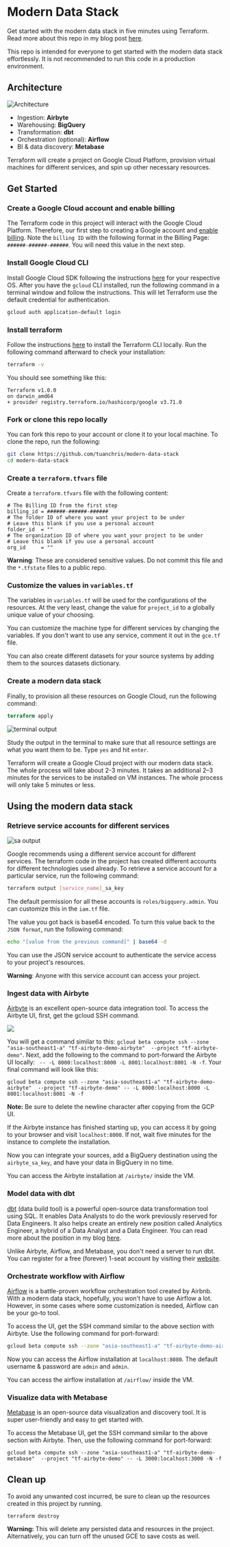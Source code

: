 # Modern Data Stack

Get started with the modern data stack in five minutes using Terraform. Read more about this repo in my blog post [here](https://towardsdatascience.com/bootstrap-a-modern-data-stack-in-5-minutes-with-terraform-32342ee10e79).

This repo is intended for everyone to get started with the modern data stack effortlessly. It is not recommended to run this code in a production environment. 
## Architecture

![Architecture](images/2021-06-13-22-26-22.png)

- Ingestion: **Airbyte**
- Warehousing: **BigQuery**
- Transformation: **dbt**
- Orchestration (optional): **Airflow**
- BI & data discovery: **Metabase**

Terraform will create a project on Google Cloud Platform, provision virtual machines for different services, and spin up other necessary resources. 

## Get Started

### Create a Google Cloud account and enable billing

The Terraform code in this project will interact with the Google Cloud Platform. Therefore, our first step to creating a Google account and [enable billing](https://cloud.google.com/billing/docs/how-to/modify-project). Note the `billing ID` with the following format in the Billing Page: `######-######-######`. You will need this value in the next step. 

### Install Google Cloud CLI 

Install Google Cloud SDK following the instructions [here](https://cloud.google.com/sdk/docs/quickstart) for your respective OS. After you have the `gcloud` CLI installed, run the following command in a terminal window and follow the instructions. This will let Terraform use the default credential for authentication.

```bash
gcloud auth application-default login
```

### Install terraform

Follow the instructions [here](https://learn.hashicorp.com/tutorials/terraform/install-cli) to install the Terraform CLI locally. Run the following command afterward to check your installation: 

```bash 
terraform -v
```

You should see something like this:

```
Terraform v1.0.0
on darwin_amd64
+ provider registry.terraform.io/hashicorp/google v3.71.0
```

### Fork or clone this repo locally 

You can fork this repo to your account or clone it to your local machine. To clone the repo, run the following: 

```bash
git clone https://github.com/tuanchris/modern-data-stack
cd modern-data-stack
```

### Create a `terraform.tfvars` file

Create a `terraform.tfvars` file with the following content:

```
# The Billing ID from the first step
billing_id = ######-######-######
# The folder ID of where you want your project to be under
# Leave this blank if you use a personal account
folder_id  = ""
# The organization ID of where you want your project to be under
# Leave this blank if you use a personal account
org_id     = ""
```

**Warning**: These are considered sensitive values. Do not commit this file and the `*.tfstate` files to a public repo. 

### Customize the values in `variables.tf`

The variables in `variables.tf` will be used for the configurations of the resources. At the very least, change the value for `project_id` to a globally unique value of your choosing. 

You can customize the machine type for different services by changing the variables. If you don't want to use any service, comment it out in the `gce.tf` file. 

You can also create different datasets for your source systems by adding them to the sources datasets dictionary. 

### Create a modern data stack

Finally, to provision all these resources on Google Cloud, run the following command:

```terraform
terraform apply
```

![terminal output](images/2021-06-13-15-04-27.png)

Study the output in the terminal to make sure that all resource settings are what you want them to be. Type `yes` and hit `enter`.

Terraform will create a Google Cloud project with our modern data stack. The whole process will take about 2-3 minutes. It takes an additional 2–3 minutes for the services to be installed on VM instances. The whole process will only take 5 minutes or less.

## Using the modern data stack

### Retrieve service accounts for different services

![sa output](images/2021-06-13-15-02-31.png)

Google recommends using a different service account for different services. The terraform code in the project has created different accounts for different technologies used already. To retrieve a service account for a particular service, run the following command: 

```bash
terraform output [service_name]_sa_key
```

The default permission for all these accounts is `roles/bigquery.admin`. You can customize this in the `iam.tf` file.

The value you got back is base64 encoded. To turn this value back to the `JSON format`, run the following command: 

```bash
echo "[value from the previous command]" | base64 -d
```

You can use the JSON service account to authenticate the service access to your project's resources. 

**Warning**: Anyone with this service account can access your project. 

### Ingest data with Airbyte 

[Airbyte](https://airbyte.io/) is an excellent open-source data integration tool. To access the Airbyte UI, first, get the gcloud SSH command. 

![](images/2021-06-13-15-06-56.png)

You will get a command similar to this: `gcloud beta compute ssh --zone "asia-southeast1-a" "tf-airbyte-demo-airbyte"  --project "tf-airbyte-demo"`. Next, add the following to the command to port-forward the Airbyte UI locally: ` -- -L 8000:localhost:8000 -L 8001:localhost:8001 -N -f`. Your final command will look like this: 

```
gcloud beta compute ssh --zone "asia-southeast1-a" "tf-airbyte-demo-airbyte"  --project "tf-airbyte-demo" -- -L 8000:localhost:8000 -L 8001:localhost:8001 -N -f
```

**Note:** Be sure to delete the newline character after copying from the GCP UI. 

If the Airbyte instance has finished starting up, you can access it by going to your browser and visit `localhost:8000`. If not, wait five minutes for the instance to complete the installation. 

Now you can integrate your sources, add a BigQuery destination using the `airbyte_sa_key`, and have your data in BigQuery in no time. 

You can access the Airbyte installation at `/airbyte/` inside the VM.
### Model data with dbt

[dbt](https://www.getdbt.com) (data build tool) is a powerful open-source data transformation tool using SQL. It enables Data Analysts to do the work previously reserved for Data Engineers. It also helps create an entirely new position called Analytics Engineer, a hybrid of a Data Analyst and a Data Engineer. You can read more about the position in my blog [here](https://tuanchris.medium.com/become-an-analytics-engineer-in-90-days-759659d22ffd). 

Unlike Airbyte, Airflow, and Metabase, you don't need a server to run dbt. You can register for a free (forever) 1-seat account by visiting their [website](https://www.getdbt.com/signup/).
### Orchestrate workflow with Airflow

[Airflow](https://airflow.apache.org/) is a battle-proven workflow orchestration tool created by Airbnb. With a modern data stack, hopefully, you won't have to use Airflow a lot. However, in some cases where some customization is needed, Airflow can be your go-to tool. 

To access the UI, get the SSH command similar to the above section with Airbyte. Use the following command for port-forward: 

```bash
gcloud beta compute ssh --zone "asia-southeast1-a" "tf-airbyte-demo-airflow"  --project "tf-airbyte-demo" -- -L 8080:localhost:8080 -N -f
```

Now you can access the Airflow installation at `localhost:8080`. The default username & password are `admin` and `admin`.

You can access the airflow installation at `/airflow/` inside the VM.
### Visualize data with Metabase

[Metabase](https://www.metabase.com/) is an open-source data visualization and discovery tool. It is super user-friendly and easy to get started with. 

To access the Metabase UI, get the SSH command similar to the above section with Airbyte. Then, use the following command for port-forward: 

```
gcloud beta compute ssh --zone "asia-southeast1-a" "tf-airbyte-demo-metabase"  --project "tf-airbyte-demo" -- -L 3000:localhost:3000 -N -f
```
## Clean up

To avoid any unwanted cost incurred, be sure to clean up the resources created in this project by running.

```
terraform destroy
```

**Warning:** This will delete any persisted data and resources in the project. Alternatively, you can turn off the unused GCE to save costs as well.
